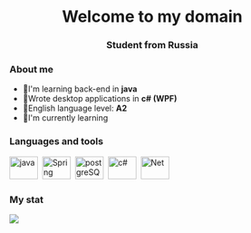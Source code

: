 <div id="header" align="center">
<h1>Welcome to my domain</h1>
<h3>Student from Russia</h3>
</div>

### About me
- :gem:I'm learning back-end in **java**
- :gem:Wrote desktop applications in **c# (WPF)**
- :gem:English language level: **A2**
- :gem:I'm currently learning

### Languages and tools
<img src="https://cdn.jsdelivr.net/gh/devicons/devicon@latest/icons/java/java-original.svg" title="java" width="50" height="40"/>&nbsp;
<img src="https://cdn.jsdelivr.net/gh/devicons/devicon@latest/icons/spring/spring-original.svg" title="Spring" width="50" height="40"/>&nbsp;
<img src="https://cdn.jsdelivr.net/gh/devicons/devicon@latest/icons/postgresql/postgresql-original.svg" title="postgreSQL" width="50" height="40"/>&nbsp;
<img src="https://cdn.jsdelivr.net/gh/devicons/devicon@latest/icons/csharp/csharp-original.svg" title="c#" width="50" height="40"/>&nbsp;
<img src="https://cdn.jsdelivr.net/gh/devicons/devicon@latest/icons/dotnetcore/dotnetcore-original.svg" title="Net" width="50" height="40"/>&nbsp;
### My stat
![](http://github-profile-summary-cards.vercel.app/api/cards/profile-details?username=MaksimusK&theme=default)
